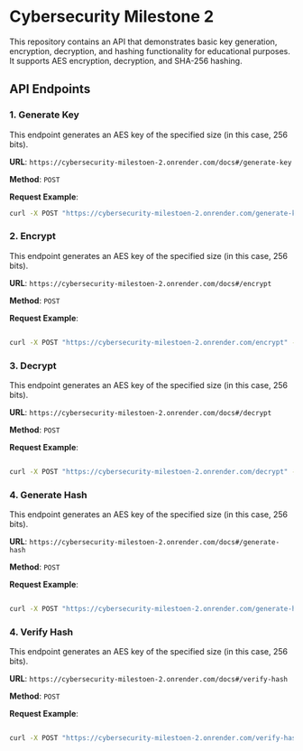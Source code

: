 # Cybersecurity Milestone 2

This repository contains an API that demonstrates basic key generation, encryption, decryption, and hashing functionality for educational purposes. It supports AES encryption, decryption, and SHA-256 hashing.

## API Endpoints

### 1. **Generate Key**

This endpoint generates an AES key of the specified size (in this case, 256 bits).

**URL**: `https://cybersecurity-milestoen-2.onrender.com/docs#/generate-key`

**Method**: `POST`

**Request Example**:
```bash
curl -X POST "https://cybersecurity-milestoen-2.onrender.com/generate-key" -H "Content-Type: application/json" -d "{\"key_type\":\"AES\", \"key_size\":256}"
```

### 2. **Encrypt**

This endpoint generates an AES key of the specified size (in this case, 256 bits).

**URL**: `https://cybersecurity-milestoen-2.onrender.com/docs#/encrypt`

**Method**: `POST`

**Request Example**:
```bash

curl -X POST "https://cybersecurity-milestoen-2.onrender.com/encrypt" -H "Content-Type: application/json" -d "{ \"key_id\": \"b765d355-aca4-4710-9118-1a061f2eb5be\", \"plaintext\": \"message-to-encrypt\", \"algorithm\": \"AES\" }"
```

### 3. **Decrypt**

This endpoint generates an AES key of the specified size (in this case, 256 bits).

**URL**: `https://cybersecurity-milestoen-2.onrender.com/docs#/decrypt`

**Method**: `POST`

**Request Example**:
```bash

curl -X POST "https://cybersecurity-milestoen-2.onrender.com/decrypt" -H "Content-Type: application/json" -d "{\"key_id\": \"b765d355-aca4-4710-9118-1a061f2eb5be\", \"ciphertext\": \"dScA5/f0QWWXlC1YqfAcfHVfjHI5WvLjk96sGuJu2BErhyptj0hEFRLz/pnG1LVV\", \"algorithm\": \"AES\"}"
```

### 4. **Generate Hash**

This endpoint generates an AES key of the specified size (in this case, 256 bits).

**URL**: `https://cybersecurity-milestoen-2.onrender.com/docs#/generate-hash`

**Method**: `POST`

**Request Example**:
```bash

curl -X POST "https://cybersecurity-milestoen-2.onrender.com/generate-hash" -H "Content-Type: application/json" -d "{\"data\":\"message_to_hash\", \"algorithm\":\"SHA-256\"}"
```

### 4. **Verify Hash**

This endpoint generates an AES key of the specified size (in this case, 256 bits).

**URL**: `https://cybersecurity-milestoen-2.onrender.com/docs#/verify-hash`

**Method**: `POST`

**Request Example**:
```bash

curl -X POST "https://cybersecurity-milestoen-2.onrender.com/verify-hash" -H "Content-Type: application/json" -d "{\"data\":\"message_to_hash\", \"hash_value\":\"E4Ug7KAGSuMTazmcDxD/GZ5mBoLPqFvJ/ULuD/ioPpE=\",\"algorithm\":\"SHA-256\"}"
```



